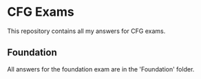 # CFG Exams

This repository contains all my answers for CFG exams.

## Foundation

All answers for the foundation exam are in the 'Foundation' folder.
